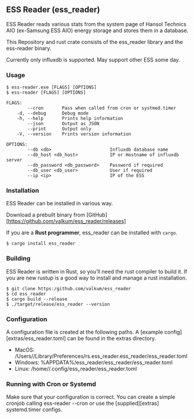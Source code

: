 ESS Reader (ess_reader)
-----------------------

ESS Reader reads various stats from the system page of Hansol Technics AIO (ex-Samsung ESS AIO) energy storage
and stores them in a database.

This Repository and rust crate consists of the ess_reader library and the ess-reader binary.

Currently only influxdb is supported. May support other ESS some day.
### Usage
```
$ ess-reader.exe [FLAGS] [OPTIONS]
$ ess-reader [FLAGS] [OPTIONS]

FLAGS:
        --cron       Pass when called from cron or systmed.timer
    -d, --debug      Debug mode
    -h, --help       Prints help information
        --json       Output as JSON
        --print      Output only
    -V, --version    Prints version information

OPTIONS:
        --db <db>                      Influxdb database name
        --db_host <db_host>            IP or Hostname of influxdb server
        --db_password <db_password>    Password if required
        --db_user <db_user>            User if required
        --ip <ip>                      IP of the ESS
```
### Installation
ESS Reader can be installed in various way.

Download a prebuilt binary from [GitHub][https://github.com/valkum/ess_reader/releases]


If you are a **Rust programmer**, ess_reader can be installed with `cargo`.
```
$ cargo install ess_reader
```
### Building
ESS Reader is written in Rust, so you'll need the rust compiler to build it.
If you are new rustup is a good way to install and manage a rust installation.

```
$ git clone https:/github.com/valkum/ess_reader
$ cd ess_reader
$ cargo build --release
$ ./target/release/ess_reader --version
```

### Configuration
A configuration file is created at the following paths. 
A [example config][extras/ess_reader.toml] can be found in the extras directory.
* MacOS: /Users/<User>/Library/Preferences/rs.ess_reader.ess_reader/ess_reader.toml
* Windows: %APPDATA%/ess_reader/ess_reader/ess_reader.toml
* Linux: /home/<User>/.config/ess_reader/ess_reader.toml

### Running with Cron or Systemd
Make sure that your configuration is correct.
You can create a simple cronjob calling ess-reader --cron or use the [supplied][extras] systemd.timer configs.
